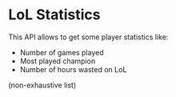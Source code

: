 # LoL Statistics

This API allows to get some player statistics like:
* Number of games played
* Most played champion
* Number of hours wasted on LoL

(non-exhaustive list)